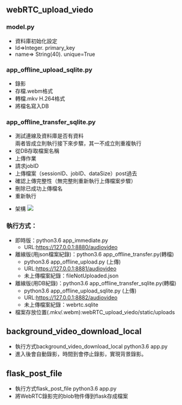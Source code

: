 ## webRTC_upload_viedo
### model.py
* 資料庫初始化設定  
* Id=>Integer.   primary_key  
* name=> String(40).   unique=True  
### app_offline_upload_sqlite.py
* 錄影  
* 存檔.webm格式  
* 轉檔.mkv H.264格式  
* 將檔名寫入DB  
### app_offline_transfer_sqlite.py  
* 測試連線及資料庫是否有資料  
兩者皆成立則執行接下來步驟，其一不成立則重複執行  
* 從DB存取檔案名稱  
* 上傳作業  
* 請求jobID  
* 上傳檔案（sessionID、jobID、dataSize）post過去  
* 確認上傳完整性（無完整則重新執行上傳檔案步驟）  
* 刪除已成功上傳檔名  
* 重新執行  
- 架構
![](https://d2mxuefqeaa7sj.cloudfront.net/s_009CECF180D456AA56C8822DB0DE14B8C97842F05B48B7F0C7B7C8302CC5503F_1551932328357_+2019-03-07+12.18.18.png)
### 執行方式：
* 即時版：python3.6 app_immediate.py
    * URL:https://127.0.0.1:8880/audiovideo
* 離線版(用json檔案紀錄)：python3.6 app_offline_transfer.py(轉檔)
    * python3.6 app_offline_upload.py (上傳)  
    * URL:https://127.0.0.1:8881/audiovideo
    * 未上傳檔案紀錄：fileNotUploaded.json
* 離線版(用DB紀錄)：python3.6 app_offline_transfer_sqlite.py(轉檔)
    * python3.6 app_offline_upload_sqlite.py (上傳)
    * URL:https://127.0.0.1:8882/audiovideo
    * 未上傳檔案紀錄：webrtc.sqlite
* 檔案存放位置(.mkv/.webm):webRTC_upload_viedo/static/uploads
## background_video_download_local
* 執行方式background_video_download_local python3.6 app.py
* 進入後會自動錄影，時間到會停止錄影，實現背景錄影。
## flask_post_file
* 執行方式flask_post_file  python3.6 app.py
* 將WebRTC錄影完的blob物件傳到flask存成檔案